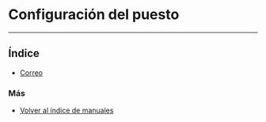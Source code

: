 # Configuración del puesto
---------------------------

## Índice

  * [Correo](./correo.md)
  
### Más

  * [Volver al índice de manuales](../README.md)
